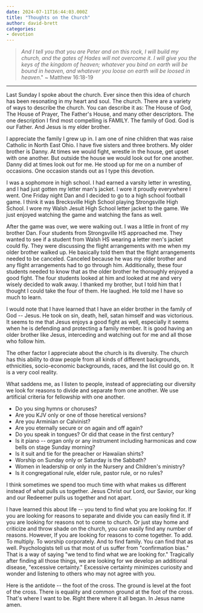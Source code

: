 ```yaml
---
date: 2024-07-11T16:44:03.000Z
title: "Thoughts on the Church"
author: david-brett
categories:
- devotion
---
```

> *And I tell you that you are Peter and on this rock, I will build my church, and the gates of Hades will not overcome it. I will give you the keys of the kingdom of heaven; whatever you bind on earth will be bound in heaven, and whatever you loose on earth will be loosed in heaven*." ~ Matthew 16:18-19
* * *
Last Sunday I spoke about the church. Ever since then this idea of church has been resonating in my heart and soul. The church. There are a variety of ways to describe the church. You can describe it as: The House of God, The House of Prayer, The Father's House, and many other descriptors. The one description I find most compelling is FAMILY. The family of God. God is our Father. And Jesus is my elder brother. 
  
I appreciate the family I grew up in. I am one of nine children that was raise Catholic in North East Ohio. I have five sisters and three brothers. My older brother is Danny. At times we would fight, wrestle in the house, get upset with one another. But outside the house we would look out for one another. Danny did at times look out for me. He stood up for me on a number of occasions. One occasion stands out as I type this devotion.
  
I was a sophomore in high school. I had earned a varsity letter in wresting, and I had just gotten my letter man's jacket. I wore it proudly everywhere I went. One Friday night Dan and I decided to go to a high school football game. I think it was Brecksville High School playing Strongsville High School. I wore my Walsh Jesuit High School letter jacket to the game. We just enjoyed watching the game and watching the fans as well.
  
After the game was over, we were walking out. I was a little in front of my brother Dan. Four students from Strongsville HS approached me. They wanted to see if a student from Walsh HS wearing a letter men's jacket could fly. They were discussing the flight arrangements with me when my older brother walked up. He basically told them that the flight arrangements needed to be canceled. Canceled because he was my older brother and any flight arrangements had to go through him. Additionally, these four students needed to know that as the older brother he thoroughly enjoyed a good fight. The four students looked at him and looked at me and very wisely decided to walk away. I thanked my brother, but I told him that I thought I could take the four of them. He laughed. He told me I have so much to learn.
  
I would note that I have learned that I have an elder brother in the family of God -- Jesus. He took on sin, death, hell, satan himself and was victorious. It seems to me that Jesus enjoys a good fight as well, especially it seems when he is defending and protecting a family member. It is good having an older brother like Jesus, interceding and watching out for me and all those who follow him.
  
The other factor I appreciate about the church is its diversity. The church has this ability to draw people from all kinds of different backgrounds, ethnicities, socio-economic backgrounds, races, and the list could go on. It is a very cool reality. 
  
What saddens me, as I listen to people, instead of appreciating our diversity we look for reasons to divide and separate from one another. We use artificial criteria for fellowship with one another.

-   Do you sing hymns or choruses?
-   Are you KJV only or one of those heretical versions?
-   Are you Arminian or Calvinist?
-   Are you eternally secure or on again and off again?
-   Do you speak in tongues? Or did that cease in the first century?
-   Is it piano -- organ only or any instrument including harmonicas and cow bells on stage Sunday morning?
-   Is it suit and tie for the preacher or Hawaiian shirts?
-   Worship on Sunday only or Saturday is the Sabbath?
-   Women in leadership or only in the Nursery and Children's ministry?
-   Is it congregational rule, elder rule, pastor rule, or no rules?
  
I think sometimes we spend too much time with what makes us different instead of what pulls us together. Jesus Christ our Lord, our Savior, our king and our Redeemer pulls us together and not apart. 
  
I have learned this about life -- you tend to find what you are looking for. If you are looking for reasons to separate and divide you can easily find it. If you are looking for reasons not to come to church. Or just stay home and criticize and throw shade on the church, you can easily find any number of reasons. However, If you are looking for reasons to come together. To add. To multiply. To worship corporately. And to find family. You can find that as well. Psychologists tell us that most of us suffer from "confirmation bias." That is a way of saying "we tend to find what we are looking for." Tragically after finding all those things, we are looking for we develop an additional disease, "excessive certainty." Excessive certainty minimizes curiosity and wonder and listening to others who may not agree with you.
  
Here is the antidote -- the foot of the cross. The ground is level at the foot of the cross. There is equality and common ground at the foot of the cross. That's where I want to be. Right there where it all began. In Jesus name amen.